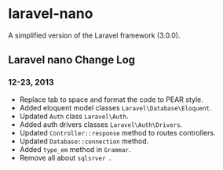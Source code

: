 laravel-nano
============

A simplified version of the Laravel framework (3.0.0).

Laravel nano Change Log
-----------------------

### 12-23, 2013

- Replace tab to space and format the code to PEAR style.
- Added eloquent model classes `Laravel\Database\Eloquent`.
- Updated `Auth` class `Laravel\Auth`.
- Added auth drivers classes `Laravel\Auth\Drivers`.
- Updated `Controller::response` method to routes controllers.
- Updated `Database::connection` method.
- Added `type_em` method in `Grammar`.
- Remove all about `sqlsrver `.